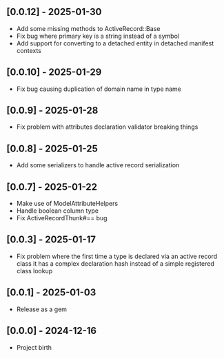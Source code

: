 ## [0.0.12] - 2025-01-30

- Add some missing methods to ActiveRecord::Base
- Fix bug where primary key is a string instead of a symbol
- Add support for converting to a detached entity in detached manifest contexts

## [0.0.10] - 2025-01-29

- Fix bug causing duplication of domain name in type name

## [0.0.9] - 2025-01-28

- Fix problem with attributes declaration validator breaking things

## [0.0.8] - 2025-01-25

- Add some serializers to handle active record serialization

## [0.0.7] - 2025-01-22

- Make use of ModelAttributeHelpers
- Handle boolean column type
- Fix ActiveRecordThunk#== bug

## [0.0.3] - 2025-01-17

- Fix problem where the first time a type is declared via an
  active record class it has a complex declaration hash instead of a simple
  registered class lookup

## [0.0.1] - 2025-01-03

- Release as a gem

## [0.0.0] - 2024-12-16

- Project birth
